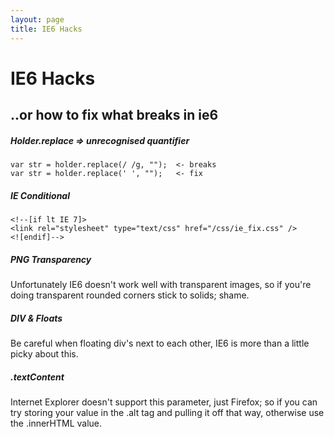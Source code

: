 ```yaml
---
layout: page
title: IE6 Hacks
---
```


# IE6 Hacks

## ..or how to fix what breaks in ie6

##### Holder.replace => unrecognised quantifier
    var str = holder.replace(/ /g, "");  <- breaks
    var str = holder.replace(' ', "");   <- fix

##### IE Conditional

    <!--[if lt IE 7]>
    <link rel="stylesheet" type="text/css" href="/css/ie_fix.css" />
    <![endif]-->

##### PNG Transparency

Unfortunately IE6 doesn't work well with transparent images, so if you're doing transparent rounded corners stick to solids; shame.

##### DIV & Floats

Be careful when floating div's next to each other, IE6 is more than a little picky about this.

##### .textContent

Internet Explorer doesn't support this parameter, just Firefox; so if you can try storing your value in the .alt tag and pulling it off that way, otherwise use the .innerHTML value.
